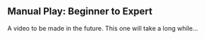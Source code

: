 ## **Manual Play: Beginner to Expert** 

A video to be made in the future. This one will take a long while…
